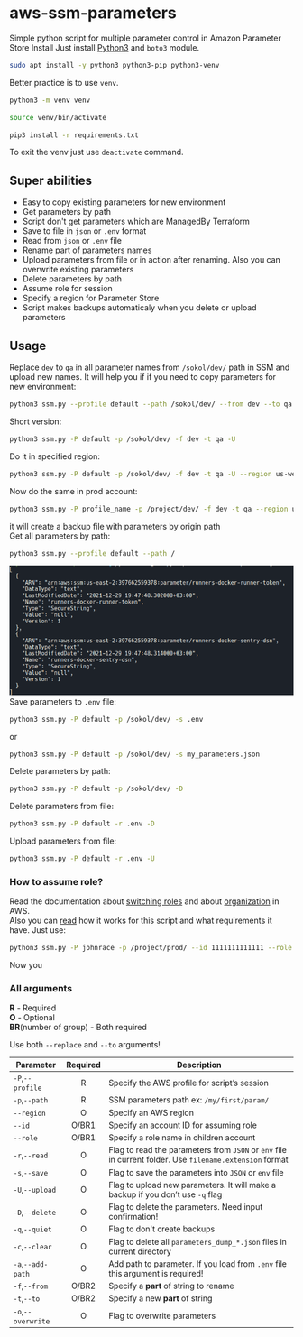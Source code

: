 # aws-ssm-parameters

Simple python script for multiple parameter control in Amazon Parameter
Store Install Just install
[Python3](https://www.python.org/downloads/) and `boto3` module.

``` bash
sudo apt install -y python3 python3-pip python3-venv
```

Better practice is to use `venv`.

``` bash
python3 -m venv venv
```

``` bash
source venv/bin/activate
```

``` bash
pip3 install -r requirements.txt
```

To exit the venv just use `deactivate` command.

## Super abilities
* Easy to copy existing parameters for new environment
* Get parameters by path
* Script don't get parameters which are ManagedBy Terraform
* Save to file in `json` or `.env` format
* Read from `json` or `.env` file
* Rename part of parameters names
* Upload parameters from file or in action after renaming. Also you can overwrite existing parameters
* Delete parameters by path
* Assume role for session
* Specify a region for Parameter Store
* Script makes backups automaticaly when you delete or upload parameters

## Usage

Replace `dev` to `qa` in all parameter names from `/sokol/dev/` path in SSM and upload new names. It will help you if if you need to copy parameters for new environment:
``` bash
python3 ssm.py --profile default --path /sokol/dev/ --from dev --to qa --upload
```
Short version:
```bash
python3 ssm.py -P default -p /sokol/dev/ -f dev -t qa -U
```
Do it in specified region:
```bash
python3 ssm.py -P default -p /sokol/dev/ -f dev -t qa -U --region us-west-2
```
Now do the same in prod account:
```bash
python3 ssm.py -P profile_name -p /project/dev/ -f dev -t qa --region us-west-1 --id 1111111111111 --role ProductionRoleForExample
```
it will create a backup file with parameters by origin path  
Get all parameters by path:
``` bash
python3 ssm.py --profile default --path /
```
![Output](./images/2022-05-18_15-48.png "Output")  
Save parameters to `.env` file:
```bash
python3 ssm.py -P default -p /sokol/dev/ -s .env
```
or
```bash
python3 ssm.py -P default -p /sokol/dev/ -s my_parameters.json
```
Delete parameters by path:
``` bash
python3 ssm.py -P default -p /sokol/dev/ -D
```
Delete parameters from file:
```bash
python3 ssm.py -P default -r .env -D
```
Upload parameters from file:
```bash
python3 ssm.py -P default -r .env -U
```


### How to assume role?

Read the documentation about [switching roles](https://docs.aws.amazon.com/IAM/latest/UserGuide/id_roles_use_switch-role-cli.html) and about [organization](https://docs.aws.amazon.com/organizations/latest/userguide/orgs_tutorials_basic.html) in AWS.  
Also you can [read](https://aws.amazon.com/ru/premiumsupport/knowledge-center/lambda-function-assume-iam-role/) how it works for this script and what requirements it have.
Just use:
``` bash
python3 ssm.py -P johnrace -p /project/prod/ --id 1111111111111 --role ProductionRoleForExample
```
Now you 

### All arguments
**R** - Required  
**O** - Optional  
**BR**(number of group) - Both required

Use both `--replace` and `--to` arguments!

| Parameter           | Required | Description                                                                                              |
|---------------------|:--------:|----------------------------------------------------------------------------------------------------------|
| `-P`,`--profile`  | R        | Specify the AWS profile for script’s session                                                             |
| `-p`,`--path`      | R        | SSM parameters path ex: `/my/first/param/`                                                               |
| `--region`          | O        | Specify an AWS region                                                                                    |
| `--id`              | O/BR1    | Specify an account ID for assuming role                                                                  |
| `--role`            | O/BR1    | Specify a role name in children account                                                                  |
| `-r`,`--read`      | O        | Flag to read the parameters from `JSON` or `env` file in current folder. Use `filename.extension` format |
| `-s`,`--save`      | O        | Flag to save the parameters into `JSON` or `env` file                                                    |
| `-U`,`--upload`    | O        | Flag to upload new parameters. It will make a backup if you don’t use `-q` flag                          |
| `-D`,`--delete`    | O        | Flag to delete the parameters. Need input confirmation!                                                  |
| `-q`,`--quiet`     | O        | Flag to don't create backups                                                                             |
| `-c`,`--clear`     | O        | Flag to delete all `parameters_dump_*.json` files in current directory                                   |
| `-a`,`--add-path`  | O        | Add path to parameter. If you load from `.env` file this argument is required!                           |
| `-f`,`--from`      | O/BR2    | Specify a **part** of string to rename                                                                   |
| `-t`,`--to`        | O/BR2    | Specify a new **part** of string                                                                         |
| `-o`,`--overwrite` | O        | Flag to overwrite parameters                                                                             |
